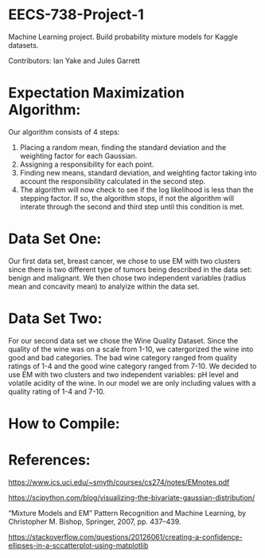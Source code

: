 # EECS-738-Project-1
Machine Learning project. Build probability mixture models for Kaggle datasets.

Contributors: Ian Yake and Jules Garrett

# Expectation Maximization Algorithm:

Our algorithm consists of 4 steps: 
  1) Placing a random mean, finding the standard deviation and the weighting factor for each Gaussian. 
  2) Assigning a responsibility for each point. 
  3) Finding new means, standard deviation, and weighting factor taking into account the responsibility
  calculated in the second step. 
  4) The algorithm will now check to see if the log likelihood is less than the stepping factor. If so, the algorithm stops,        if not the algorithm will interate through the second and third step until this condition is met. 

# Data Set One:

Our first data set, breast cancer, we chose to use EM with two clusters since there is two different type of tumors being described in the data set: benign and malignant. We then chose two independent variables (radius mean and concavity mean) to analyize within the data set. 

# Data Set Two:

For our second data set we chose the Wine Quality Dataset. Since the quality of the wine was on a scale from 1-10, we catergorized the wine into good and bad categories. The bad wine category ranged from quality ratings of 1-4 and the good wine category ranged from 7-10. We decided to use EM with two clusters and two independent variables: pH level and volatile acidity of the wine. In our model we are only including values with a quality rating of 1-4 and 7-10. 

# How to Compile: 


# References: 

https://www.ics.uci.edu/~smyth/courses/cs274/notes/EMnotes.pdf

https://scipython.com/blog/visualizing-the-bivariate-gaussian-distribution/

“Mixture Models and EM” Pattern Recognition and Machine Learning, by Christopher M. Bishop, Springer, 2007, pp. 437–439.

https://stackoverflow.com/questions/20126061/creating-a-confidence-ellipses-in-a-sccatterplot-using-matplotlib
